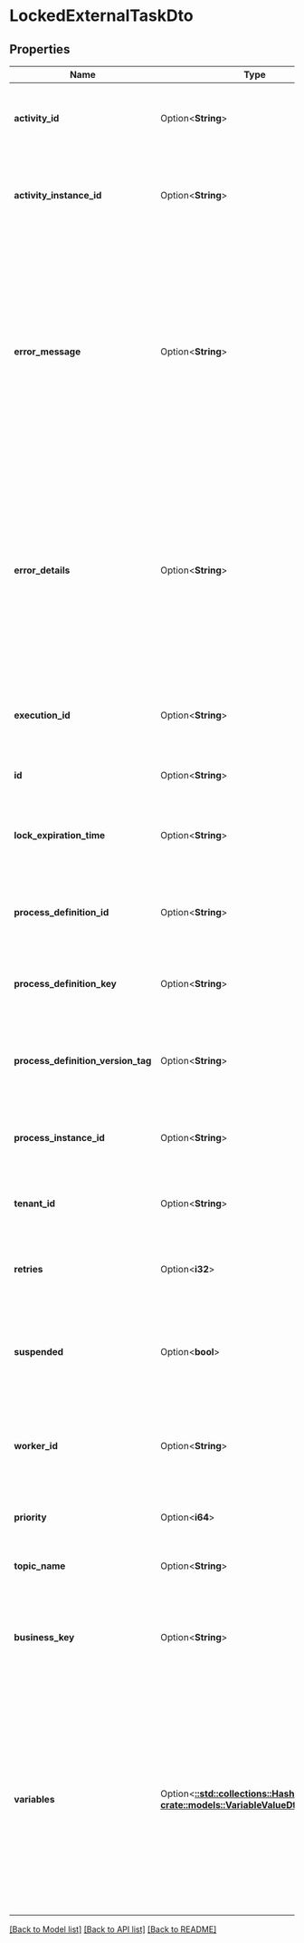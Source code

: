 # LockedExternalTaskDto

## Properties

Name | Type | Description | Notes
------------ | ------------- | ------------- | -------------
**activity_id** | Option<**String**> | The id of the activity that this external task belongs to. | [optional]
**activity_instance_id** | Option<**String**> | The id of the activity instance that the external task belongs to. | [optional]
**error_message** | Option<**String**> | The full error message submitted with the latest reported failure executing this task;`null` if no failure was reported previously or if no error message was submitted | [optional]
**error_details** | Option<**String**> | The error details submitted with the latest reported failure executing this task.`null` if no failure was reported previously or if no error details was submitted | [optional]
**execution_id** | Option<**String**> | The id of the execution that the external task belongs to. | [optional]
**id** | Option<**String**> | The id of the external task. | [optional]
**lock_expiration_time** | Option<**String**> | The date that the task's most recent lock expires or has expired. | [optional]
**process_definition_id** | Option<**String**> | The id of the process definition the external task is defined in. | [optional]
**process_definition_key** | Option<**String**> | The key of the process definition the external task is defined in. | [optional]
**process_definition_version_tag** | Option<**String**> | The version tag of the process definition the external task is defined in. | [optional]
**process_instance_id** | Option<**String**> | The id of the process instance the external task belongs to. | [optional]
**tenant_id** | Option<**String**> | The id of the tenant the external task belongs to. | [optional]
**retries** | Option<**i32**> | The number of retries the task currently has left. | [optional]
**suspended** | Option<**bool**> | Whether the process instance the external task belongs to is suspended. | [optional]
**worker_id** | Option<**String**> | The id of the worker that posesses or posessed the most recent lock. | [optional]
**priority** | Option<**i64**> | The priority of the external task. | [optional]
**topic_name** | Option<**String**> | The topic name of the external task. | [optional]
**business_key** | Option<**String**> | The business key of the process instance the external task belongs to. | [optional]
**variables** | Option<[**::std::collections::HashMap<String, crate::models::VariableValueDto>**](VariableValueDto.md)> | A JSON object containing a property for each of the requested variables. The key is the variable name, the value is a JSON object of serialized variable values with the following properties: | [optional]

[[Back to Model list]](../README.md#documentation-for-models) [[Back to API list]](../README.md#documentation-for-api-endpoints) [[Back to README]](../README.md)


